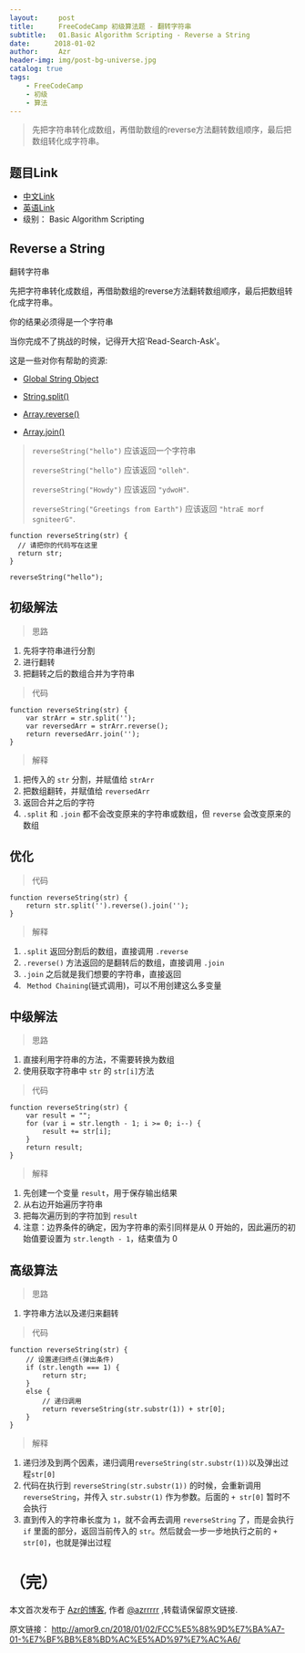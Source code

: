 ```yaml
---
layout:     post
title:      FreeCodeCamp 初级算法题 - 翻转字符串
subtitle:   01.Basic Algorithm Scripting - Reverse a String
date:      2018-01-02
author:     Azr
header-img: img/post-bg-universe.jpg
catalog: true
tags:
    - FreeCodeCamp
    - 初级
    - 算法
---
```



> 先把字符串转化成数组，再借助数组的reverse方法翻转数组顺序，最后把数组转化成字符串。

## 题目Link

* [中文Link](https://freecodecamp.cn/challenges/reverse-a-string#)
* [英语Link](https://www.freecodecamp.com/challenges/reverse-a-string)
* 级别： Basic Algorithm Scripting

##  Reverse a String

翻转字符串

先把字符串转化成数组，再借助数组的reverse方法翻转数组顺序，最后把数组转化成字符串。

你的结果必须得是一个字符串

当你完成不了挑战的时候，记得开大招'Read-Search-Ask'。

这是一些对你有帮助的资源:

- [Global String Object](https://developer.mozilla.org/zh-CN/docs/Web/JavaScript/Reference/Global_Objects/String)

- [String.split()](https://developer.mozilla.org/zh-CN/docs/Web/JavaScript/Reference/Global_Objects/String/split)

- [Array.reverse()](https://developer.mozilla.org/zh-CN/docs/Web/JavaScript/Reference/Global_Objects/Array/reverse)

- [Array.join()](https://developer.mozilla.org/zh-CN/docs/Web/JavaScript/Reference/Global_Objects/Array/join)

> `reverseString("hello")` 应该返回一个字符串
>
> `reverseString("hello")` 应该返回 `"olleh"`.
>
> `reverseString("Howdy")` 应该返回 `"ydwoH"`.
>
> `reverseString("Greetings from Earth")` 应该返回 `"htraE morf sgniteerG"`.

```
function reverseString(str) {
  // 请把你的代码写在这里
  return str;
}

reverseString("hello");
```

##  初级解法

>  思路

1. 先将字符串进行分割
2. 进行翻转
3. 把翻转之后的数组合并为字符串

> 代码

```
function reverseString(str) {
    var strArr = str.split('');
    var reversedArr = strArr.reverse();
    return reversedArr.join('');
}
```

> 解释

1. 把传入的 `str` 分割，并赋值给 `strArr`
2. 把数组翻转，并赋值给 `reversedArr`
3. 返回合并之后的字符
4. `.split` 和 `.join` 都不会改变原来的字符串或数组，但 `reverse` 会改变原来的数组

## 优化

> 代码

```
function reverseString(str) {
    return str.split('').reverse().join('');
}
```

> 解释

1. `.split` 返回分割后的数组，直接调用 `.reverse`
2. `.reverse()` 方法返回的是翻转后的数组，直接调用 `.join`
3. `.join` 之后就是我们想要的字符串，直接返回
4. ` Method Chaining`(链式调用)，可以不用创建这么多变量

## 中级解法

> 思路

1. 直接利用字符串的方法，不需要转换为数组
2. 使用获取字符串中 `str` 的 `str[i]`方法

> 代码

```
function reverseString(str) {
    var result = "";
    for (var i = str.length - 1; i >= 0; i--) {
        result += str[i];
    }
    return result;
}
```

> 解释

1. 先创建一个变量 `result`，用于保存输出结果
2. 从右边开始遍历字符串
3. 把每次遍历到的字符加到 `result` 
4. 注意：边界条件的确定，因为字符串的索引同样是从 0 开始的，因此遍历的初始值要设置为 `str.length - 1`，结束值为 0

## 高级算法

> 思路

1. 字符串方法以及递归来翻转

> 代码

```
function reverseString(str) {
    // 设置递归终点(弹出条件)
	if (str.length === 1) {
        return str;
    }
    else {
        // 递归调用
        return reverseString(str.substr(1)) + str[0];
    }
}
```

> 解释

1. 递归涉及到两个因素，递归调用`reverseString(str.substr(1))`以及弹出过程`str[0]`
2. 代码在执行到 `reverseString(str.substr(1))` 的时候，会重新调用 `reverseString`，并传入 `str.substr(1)` 作为参数。后面的 `+ str[0]` 暂时不会执行
3. 直到传入的字符串长度为 `1`，就不会再去调用 `reverseString` 了，而是会执行 `if` 里面的部分，返回当前传入的 `str`。然后就会一步一步地执行之前的 `+ str[0]`，也就是弹出过程



# （完）

本文首次发布于 [Azr的博客](http://amor9.cn), 作者 [@azrrrrr](https://github.com/azrrrrr/) ,转载请保留原文链接.

原文链接： http://amor9.cn/2018/01/02/FCC%E5%88%9D%E7%BA%A7-01-%E7%BF%BB%E8%BD%AC%E5%AD%97%E7%AC%A6/
